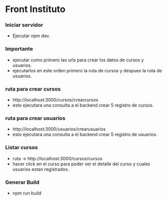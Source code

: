 # Front Instituto

### Iniciar servidor
- Ejecutar npm dev.

### Importante
- ejecutar como primero las urls para crear los datos de cursos y usuarios.
- ejecutarlos en este orden primero la ruta de cursos y despues la ruta de usuarios.
### ruta para crear cursos
- http://localhost:3000/cursos/crearcursos
- esto ejecutara una consulta a el backend crear 5 registro de cursos.
### ruta para crear usuarios
- http://localhost:3000/usuarios/crearusuarios
- esto ejecutara una consulta a el backend crear 5 registro de usuarios.

###  Listar cursos
- ruta -> http://localhost:3000/cursos/cursos
- hacer click en el curso para poder ver el detalle del curso y cuales usuarios estan registrados.

### Generar Build
- npm run build